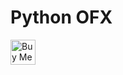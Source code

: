 # Python OFX

<a href='https://ko-fi.com/O5O62HL17' target='_blank'><img height='36' style='border:0px;height:40px;' src='https://cdn.ko-fi.com/cdn/kofi5.png?v=3' border='0' alt='Buy Me a Coffee at ko-fi.com' /></a>
